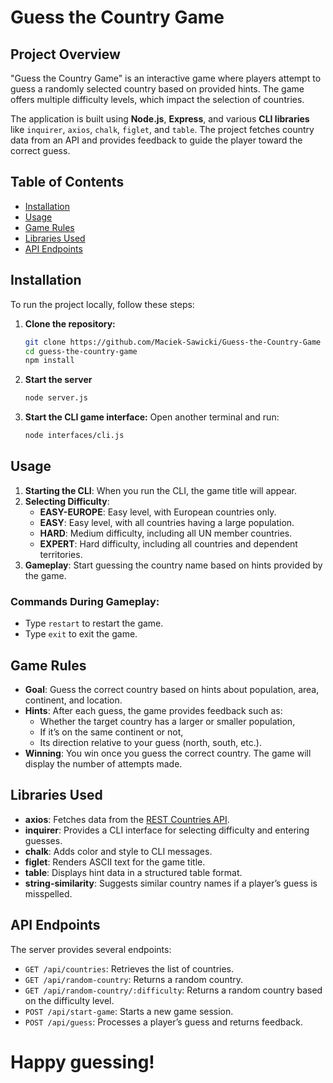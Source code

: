 # Guess the Country Game

## Project Overview
"Guess the Country Game" is an interactive game where players attempt to guess a randomly selected country based on provided hints. The game offers multiple difficulty levels, which impact the selection of countries.

The application is built using **Node.js**, **Express**, and various **CLI libraries** like `inquirer`, `axios`, `chalk`, `figlet`, and `table`. The project fetches country data from an API and provides feedback to guide the player toward the correct guess.

## Table of Contents
- [Installation](#installation)
- [Usage](#usage)
- [Game Rules](#game-rules)
- [Libraries Used](#libraries-used)
- [API Endpoints](#api-endpoints)

## Installation
To run the project locally, follow these steps:

1. **Clone the repository:**
   ```bash
   git clone https://github.com/Maciek-Sawicki/Guess-the-Country-Game
   cd guess-the-country-game
   npm install
   ```
2. **Start the server**
    ```bash
    node server.js
    ```

3. **Start the CLI game interface:**
Open another terminal and run:
    ```bash
    node interfaces/cli.js
    ```

## Usage

1. **Starting the CLI**: When you run the CLI, the game title will appear.
2. **Selecting Difficulty**:
   - **EASY-EUROPE**: Easy level, with European countries only.
   - **EASY**: Easy level, with all countries having a large population.
   - **HARD**: Medium difficulty, including all UN member countries.
   - **EXPERT**: Hard difficulty, including all countries and dependent territories.
3. **Gameplay**: Start guessing the country name based on hints provided by the game.

### Commands During Gameplay:
- Type `restart` to restart the game.
- Type `exit` to exit the game.

## Game Rules
- **Goal**: Guess the correct country based on hints about population, area, continent, and location.
- **Hints**: After each guess, the game provides feedback such as:
  - Whether the target country has a larger or smaller population,
  - If it’s on the same continent or not,
  - Its direction relative to your guess (north, south, etc.).
- **Winning**: You win once you guess the correct country. The game will display the number of attempts made.

## Libraries Used
- **axios**: Fetches data from the [REST Countries API](https://restcountries.com/).
- **inquirer**: Provides a CLI interface for selecting difficulty and entering guesses.
- **chalk**: Adds color and style to CLI messages.
- **figlet**: Renders ASCII text for the game title.
- **table**: Displays hint data in a structured table format.
- **string-similarity**: Suggests similar country names if a player’s guess is misspelled.

## API Endpoints
The server provides several endpoints:

- `GET /api/countries`: Retrieves the list of countries.
- `GET /api/random-country`: Returns a random country.
- `GET /api/random-country/:difficulty`: Returns a random country based on the difficulty level.
- `POST /api/start-game`: Starts a new game session.
- `POST /api/guess`: Processes a player’s guess and returns feedback.

# Happy guessing!
